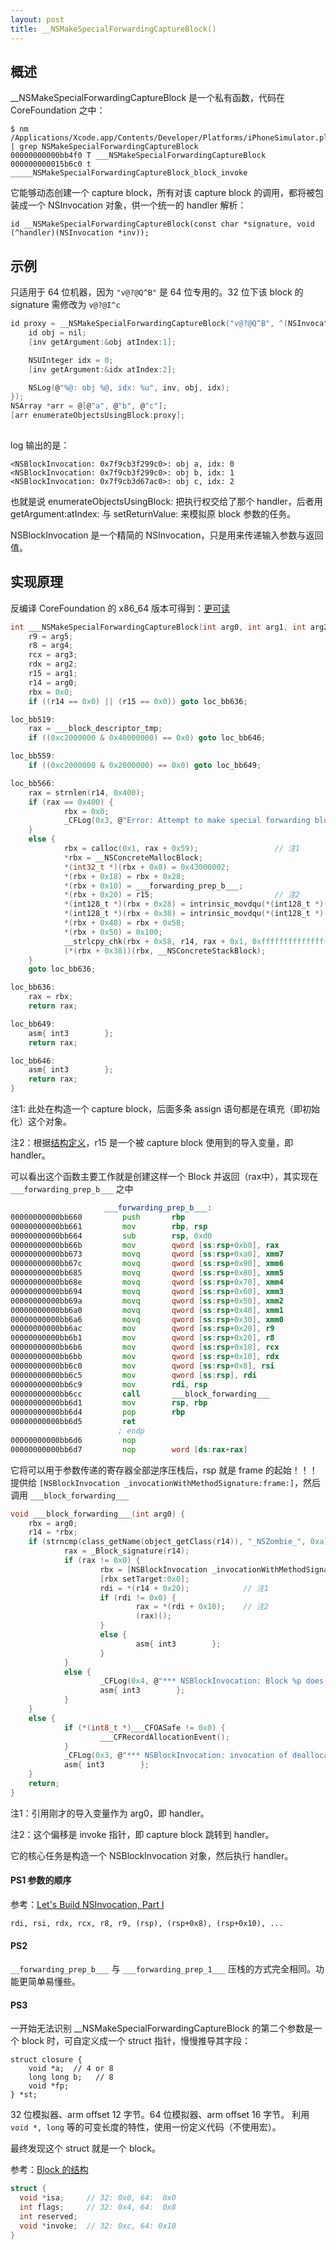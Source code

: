 ```yaml
---
layout: post
title: __NSMakeSpecialForwardingCaptureBlock()
---
```


## 概述
__NSMakeSpecialForwardingCaptureBlock 是一个私有函数，代码在 CoreFoundation 之中：

```console
$ nm /Applications/Xcode.app/Contents/Developer/Platforms/iPhoneSimulator.platform/Developer/SDKs/iPhoneSimulator.sdk/System/Library/Frameworks/CoreFoundation.framework/CoreFoundation | grep NSMakeSpecialForwardingCaptureBlock
00000000000bb4f0 T ___NSMakeSpecialForwardingCaptureBlock
000000000015b6c0 t _____NSMakeSpecialForwardingCaptureBlock_block_invoke
```

它能够动态创建一个 capture block，所有对该 capture block 的调用，都将被包装成一个 NSInvocation 对象，供一个统一的 handler 解析：

`id __NSMakeSpecialForwardingCaptureBlock(const char *signature, void (^handler)(NSInvocation *inv));`

## 示例
只适用于 64 位机器，因为 `"v@?@Q^B"` 是 64 位专用的。32 位下该 block 的 signature 需修改为 `v@?@I^c`

```c
id proxy = __NSMakeSpecialForwardingCaptureBlock("v@?@Q^B", ^(NSInvocation *inv) {
    id obj = nil;
    [inv getArgument:&obj atIndex:1];

    NSUInteger idx = 0;
    [inv getArgument:&idx atIndex:2];

    NSLog(@"%@: obj %@, idx: %u", inv, obj, idx);
});
NSArray *arr = @[@"a", @"b", @"c"];
[arr enumerateObjectsUsingBlock:proxy];
    
```
log 输出的是：

```
<NSBlockInvocation: 0x7f9cb3f299c0>: obj a, idx: 0
<NSBlockInvocation: 0x7f9cb3f299c0>: obj b, idx: 1
<NSBlockInvocation: 0x7f9cb3d67ac0>: obj c, idx: 2
```

也就是说 enumerateObjectsUsingBlock: 把执行权交给了那个 handler，后者用 getArgument:atIndex: 与 setReturnValue: 来模拟原 block 参数的任务。

NSBlockInvocation 是一个精简的 NSInvocation，只是用来传递输入参数与返回值。


## 实现原理

反编译 CoreFoundation 的 x86_64 版本可得到：[更可读](https://www.hopperapp.com)

```c
int ___NSMakeSpecialForwardingCaptureBlock(int arg0, int arg1, int arg2, int arg3, int arg4, int arg5) {
    r9 = arg5;
    r8 = arg4;
    rcx = arg3;
    rdx = arg2;
    r15 = arg1;
    r14 = arg0;
    rbx = 0x0;
    if ((r14 == 0x0) || (r15 == 0x0)) goto loc_bb636;

loc_bb519:
    rax = ___block_descriptor_tmp;
    if ((0xc2000000 & 0x40000000) == 0x0) goto loc_bb646;

loc_bb559:
    if ((0xc2000000 & 0x2000000) == 0x0) goto loc_bb649;

loc_bb566:
    rax = strnlen(r14, 0x400);
    if (rax == 0x400) {
            rbx = 0x0;
            _CFLog(0x3, @"Error: Attempt to make special forwarding block with a signature that is too large.", rdx, rcx, r8, r9, stack[2048]);
    }
    else {
            rbx = calloc(0x1, rax + 0x59);                 // 注1
            *rbx = __NSConcreteMallocBlock;
            *(int32_t *)(rbx + 0x8) = 0x43000002;
            *(rbx + 0x18) = rbx + 0x28;
            *(rbx + 0x10) = ___forwarding_prep_b___;
            *(rbx + 0x20) = r15;                           // 注2
            *(int128_t *)(rbx + 0x28) = intrinsic_movdqu(*(int128_t *)(rbx + 0x28), intrinsic_pslldq(zero_extend_64(0x60), 0x8));
            *(int128_t *)(rbx + 0x38) = intrinsic_movdqu(*(int128_t *)(rbx + 0x38), intrinsic_punpcklqdq(zero_extend_64(___copy_helper_block_), zero_extend_64(___destroy_helper_block_)));
            *(rbx + 0x48) = rbx + 0x58;
            *(rbx + 0x50) = 0x100;
            __strlcpy_chk(rbx + 0x58, r14, rax + 0x1, 0xffffffffffffffff);
            (*(rbx + 0x38))(rbx, __NSConcreteStackBlock);
    }
    goto loc_bb636;

loc_bb636:
    rax = rbx;
    return rax;

loc_bb649:
    asm{ int3        };
    return rax;

loc_bb646:
    asm{ int3        };
    return rax;
}

```

注1: 此处在构造一个 capture block，后面多条 assign 语句都是在填充（即初始化）这个对象。

注2：根据[结构定义](https://clang.llvm.org/docs/Block-ABI-Apple.html)，r15 是一个被 capture block 使用到的导入变量，即 handler。

可以看出这个函数主要工作就是创建这样一个 Block 并返回（rax中），其实现在 `___forwarding_prep_b___` 之中


```asm
                     ___forwarding_prep_b___:
00000000000bb660         push       rbp                                         ; XREF=___NSMakeSpecialForwardingCaptureBlock+214
00000000000bb661         mov        rbp, rsp
00000000000bb664         sub        rsp, 0xd0
00000000000bb66b         mov        qword [ss:rsp+0xb0], rax
00000000000bb673         movq       qword [ss:rsp+0xa0], xmm7
00000000000bb67c         movq       qword [ss:rsp+0x90], xmm6
00000000000bb685         movq       qword [ss:rsp+0x80], xmm5
00000000000bb68e         movq       qword [ss:rsp+0x70], xmm4
00000000000bb694         movq       qword [ss:rsp+0x60], xmm3
00000000000bb69a         movq       qword [ss:rsp+0x50], xmm2
00000000000bb6a0         movq       qword [ss:rsp+0x40], xmm1
00000000000bb6a6         movq       qword [ss:rsp+0x30], xmm0
00000000000bb6ac         mov        qword [ss:rsp+0x28], r9
00000000000bb6b1         mov        qword [ss:rsp+0x20], r8
00000000000bb6b6         mov        qword [ss:rsp+0x18], rcx
00000000000bb6bb         mov        qword [ss:rsp+0x10], rdx
00000000000bb6c0         mov        qword [ss:rsp+0x8], rsi
00000000000bb6c5         mov        qword [ss:rsp], rdi
00000000000bb6c9         mov        rdi, rsp                                    ; argument #1 for method ___block_forwarding___
00000000000bb6cc         call       ___block_forwarding___
00000000000bb6d1         mov        rsp, rbp
00000000000bb6d4         pop        rbp
00000000000bb6d5         ret        
                        ; endp
00000000000bb6d6         nop        
00000000000bb6d7         nop        word [ds:rax+rax]
```

它将可以用于参数传递的寄存器全部逆序压栈后，rsp 就是 frame 的起始！！！ 提供给 `[NSBlockInvocation _invocationWithMethodSignature:frame:]`，然后调用 `___block_forwarding___`

```c
void ___block_forwarding___(int arg0) {
    rbx = arg0;
    r14 = *rbx;
    if (strncmp(class_getName(object_getClass(r14)), "_NSZombie_", 0xa) != 0x0) {
            rax = _Block_signature(r14);
            if (rax != 0x0) {
                    rbx = [NSBlockInvocation _invocationWithMethodSignature:[NSMethodSignature signatureWithObjCTypes:rax] frame:rbx];
                    [rbx setTarget:0x0];
                    rdi = *(r14 + 0x20);            // 注1
                    if (rdi != 0x0) {
                            rax = *(rdi + 0x10);    // 注2
                            (rax)();
                    }
                    else {
                            asm{ int3        };
                    }
            }
            else {
                    _CFLog(0x4, @"*** NSBlockInvocation: Block %p does not have a type signature -- abort", r14, rcx, r8, r9, stack[2048]);
                    asm{ int3        };
            }
    }
    else {
            if (*(int8_t *)___CFOASafe != 0x0) {
                    ___CFRecordAllocationEvent();
            }
            _CFLog(0x3, @"*** NSBlockInvocation: invocation of deallocated Block instance %p", r14, 0x0, 0x0, r9, stack[2048]);
            asm{ int3        };
    }
    return;
}
```
注1：引用刚才的导入变量作为 arg0，即 handler。

注2：这个偏移是 invoke 指针，即 capture block 跳转到 handler。

它的核心任务是构造一个 NSBlockInvocation 对象，然后执行 handler。


#### PS1 参数的顺序

参考：[Let's Build NSInvocation, Part I](https://www.mikeash.com/pyblog/friday-qa-2013-03-08-lets-build-nsinvocation-part-i.html)

`rdi, rsi, rdx, rcx, r8, r9, (rsp), (rsp+0x8), (rsp+0x10), ...`

#### PS2

`__forwarding_prep_b___` 与 `___forwarding_prep_1___` 压栈的方式完全相同。功能更简单易懂些。


#### PS3

一开始无法识别 __NSMakeSpecialForwardingCaptureBlock 的第二个参数是一个 block 时，可自定义成一个 struct 指针，慢慢推导其字段：

```
struct closure {
    void *a;  // 4 or 8
    long long b;   // 8
    void *fp;
} *st;
```

32 位模拟器、arm offset 12 字节。64 位模拟器、arm offset 16 字节。 利用 `void *, long` 等的可变长度的特性，使用一份定义代码（不使用宏）。

最终发现这个 struct 就是一个 block。

参考：[Block 的结构](https://clang.llvm.org/docs/Block-ABI-Apple.html)

```c
struct {
  void *isa;     // 32: 0x0, 64:  0x0
  int flags;     // 32: 0x4, 64:  0x8
  int reserved;
  void *invoke;  // 32: 0xc, 64: 0x10
}
```

